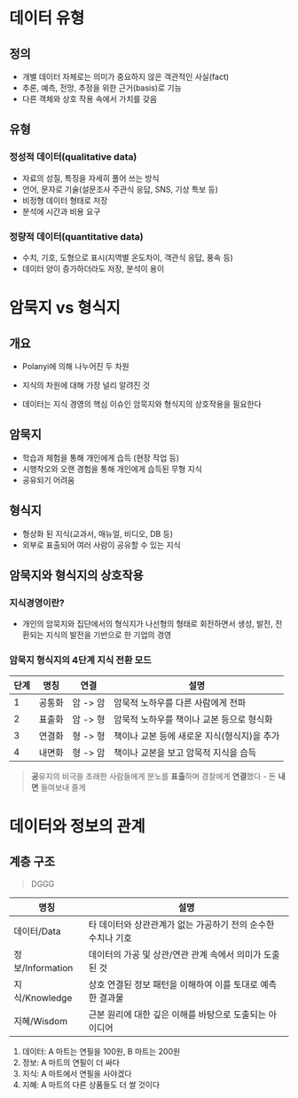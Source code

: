 # 데이터 유형

## 정의

- 개별 데이터 자체로는 의미가 중요하지 않은 객관적인 사실(fact)
- 추론, 예측, 전망, 추정을 위한 근거(basis)로 기능
- 다른 객체와 상호 작용 속에서 가치를 갖음



## 유형

### 정성적 데이터(qualitative data)

- 자료의 성질, 특징을 자세히 풀어 쓰는 방식
- 언어, 문자로 기술(설문조사 주관식 응답, SNS, 기상 특보 등)
- 비정형 데이터 형태로 저장
- 분석에 시간과 비용 요구

### 정량적 데이터(quantitative data)

- 수치, 기호, 도형으로 표시(지역별 온도차이, 객관식 응답, 풍속 등)
- 데이터 양이 증가하더라도 저장, 분석이 용이



# 암묵지 vs 형식지

## 개요

- Polanyi에 의해 나누어진 두 차원
- 지식의 차원에 대해 가장 널리 알려진 것

- 데이터는 지식 경영의 핵심 이슈인 암묵지와 형식지의 상호작용을 필요한다



## 암묵지

- 학습과 체험을 통해 개인에게 습득 (현장 작업 등)
- 시행착오와 오랜 경험을 통해 개인에게 습득된 무형 지식
- 공유되기 어려움



## 형식지

- 형상화 된 지식(교과서, 매뉴얼, 비디오, DB 등)
- 외부로 표출되어 여러 사람이 공유할 수 있는 지식



## 암묵지와 형식지의 상호작용

### 지식경영이란?

- 개인의 암묵지와 집단에서의 형식지가 나선형의 형태로 회전하면서 생성, 발전, 전환되는 지식의 발전을 기반으로 한 기업의 경영

### 암묵지 형식지의 4단계 지식 전환 모드

| 단계 | 명칭   | 연결     | 설명                                        |
| ---- | ------ | -------- | ------------------------------------------- |
| 1    | 공통화 | 암 -> 암 | 암묵적 노하우를 다른 사람에게 전파          |
| 2    | 표출화 | 암 -> 형 | 암묵적 노하우를 책이나 교본 등으로 형식화   |
| 3    | 연결화 | 형 -> 형 | 책이나 교본 등에 새로운 지식(형식지)을 추가 |
| 4    | 내면화 | 형 -> 암 | 책이나 교본을 보고 암묵적 지식을 습득       |

> **공**유지의 비극을 초래한 사람들에게 분노를 **표출**하며 경찰에게 **연결**했다 - 돈 **내면** 들여보내 줄게



# 데이터와 정보의 관계

## 계층 구조

> DGGG

| 명칭             | 설명                                                         |
| ---------------- | ------------------------------------------------------------ |
| 데이터/Data      | 타 데이터와 상관관계가 없는 가공하기 전의 순수한 수치나 기호 |
| 정보/Information | 데이터의 가공 및 상관/연관 관계 속에서 의미가 도출된 것      |
| 지식/Knowledge   | 상호 연결된 정보 패턴을 이해하여 이를 토대로 예측한 결과물   |
| 지혜/Wisdom      | 근본 원리에 대한 깊은 이해를 바탕으로 도출되는 아이디어      |

1. 데이터: A 마트는 연필을 100원, B 마트는 200원
2. 정보: A 마트의 연필이 더 싸다
3. 지식: A 마트에서 연필을 사야겠다
4. 지혜: A 마트의 다른 상품들도 더 쌀 것이다

